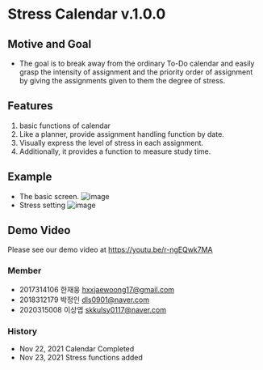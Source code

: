 Stress Calendar v.1.0.0
=========
## Motive and Goal
* The goal is to break away from the ordinary To-Do calendar and easily grasp the intensity of assignment and the priority order of assignment by giving the assignments given to them the degree of stress.

## Features
1. basic functions of calendar
2. Like a planner, provide assignment handling function by date.
3. Visually express the level of stress in each assignment.
4. Additionally, it provides a function to measure study time.
## Example
* The basic screen.
![image](https://user-images.githubusercontent.com/80056110/143265269-7ed452a3-685e-4f02-acd9-6c741490baf4.png)
* Stress setting
![image](https://user-images.githubusercontent.com/80056110/143265025-4b3f7dd8-79de-4e5f-8404-4807038af3e4.png)

## Demo Video  
Please see our demo video at https://youtu.be/r-ngEQwk7MA
### Member
* 2017314106 한재웅 hxxjaewoong17@gmail.com
* 2018312179 박정인  dls0901@naver.com
* 2020315008 이상엽 skkulsy0117@naver.com
### History

- Nov 22, 2021 Calendar Completed
- Nov 23, 2021 Stress functions added
